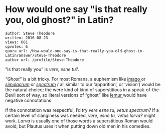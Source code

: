 # How would one say "is that really you, old ghost?" in Latin?

	author: Steve Theodore
	written: 2016-08-23
	views: 601
	upvotes: 6
	quora url: /How-would-one-say-is-that-really-you-old-ghost-in-Latin/answer/Steve-Theodore
	author url: /profile/Steve-Theodore


“Is that really you” is _vere, esne tu?._ 

_“Ghost”_ is a bit tricky. For most Romans, a euphemism like [imago ](http://www.perseus.tufts.edu/hopper/morph?l=imago&la=la&can=imago2&prior=major&d=Perseus:text:1999.04.0059:entry=imago&i=5#lexicon)or _[simulacrum](http://www.perseus.tufts.edu/hopper/morph?l=s%C4%ADm%C5%ADl%C4%81crum&la=la&can=s%C4%ADm%C5%ADl%C4%81crum0#lexicon)_ _or_ _[spectrum](http://www.perseus.tufts.edu/hopper/morph?l=L%C4%95m%C5%ADres&la=la&can=l%C4%95m%C5%ADres0#lexicon)_ _(_ all similar to our ‘apparition’, or ‘vision’) would be the natural choice; the were kind of kind of superstitious in a speak-of-the-Devil sort of way, so literal versions of “ghost” like [lemur ](http://www.perseus.tufts.edu/hopper/morph?l=L%C4%95m%C5%ADres&la=la&can=l%C4%95m%C5%ADres0#lexicon)would have negative connotations.

If the connotation was respectful, I’d try _vere esne tu, vetus spectrum?_ If a certain level of slanginess was needed, _vere, esne tu, vetus larva?_ might work. _Larva_  is usually one of those words a superstitious Roman would avoid, but Plautus uses it when putting down old men in his comedies.

